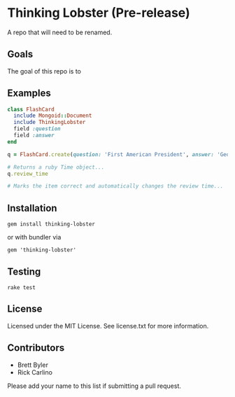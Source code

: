 Thinking Lobster (Pre-release)
===

A repo that will need to be renamed.

Goals
---
The goal of this repo is to

Examples
---

```ruby
class FlashCard
  include Mongoid::Document
  include ThinkingLobster
  field :question
  field :answer
end

q = FlashCard.create(question: 'First American President', answer: 'George Washington')

# Returns a ruby Time object...
q.review_time

# Marks the item correct and automatically changes the review time...

```

Installation
---

```
gem install thinking-lobster
```

or with bundler via

```gem 'thinking-lobster'```

Testing
---

```rake test```

License
---

Licensed under the MIT License. See license.txt for more information.

Contributors
---

 * Brett Byler
 * Rick Carlino

Please add your name to this list if submitting a pull request.